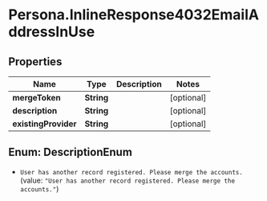 # Persona.InlineResponse4032EmailAddressInUse

## Properties
Name | Type | Description | Notes
------------ | ------------- | ------------- | -------------
**mergeToken** | **String** |  | [optional] 
**description** | **String** |  | [optional] 
**existingProvider** | **String** |  | [optional] 


<a name="DescriptionEnum"></a>
## Enum: DescriptionEnum


* `User has another record registered. Please merge the accounts.` (value: `"User has another record registered. Please merge the accounts."`)




